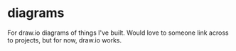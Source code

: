 # diagrams
For draw.io diagrams of things I've built. Would love to someone link across to projects, but for now, draw.io works. 
